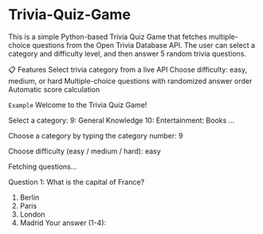 # Trivia-Quiz-Game

This is a simple Python-based Trivia Quiz Game that fetches multiple-choice questions from the Open Trivia Database API.
The user can select a category and difficulty level, and then answer 5 random trivia questions.

📋 Features
Select trivia category from a live API
Choose difficulty: easy, medium, or hard
Multiple-choice questions with randomized answer order
Automatic score calculation

```Example```
Welcome to the Trivia Quiz Game!

Select a category:
9: General Knowledge
10: Entertainment: Books
...

Choose a category by typing the category number: 9

Choose difficulty (easy / medium / hard): easy

Fetching questions...

Question 1: What is the capital of France?
1. Berlin
2. Paris
3. London
4. Madrid
Your answer (1-4):
